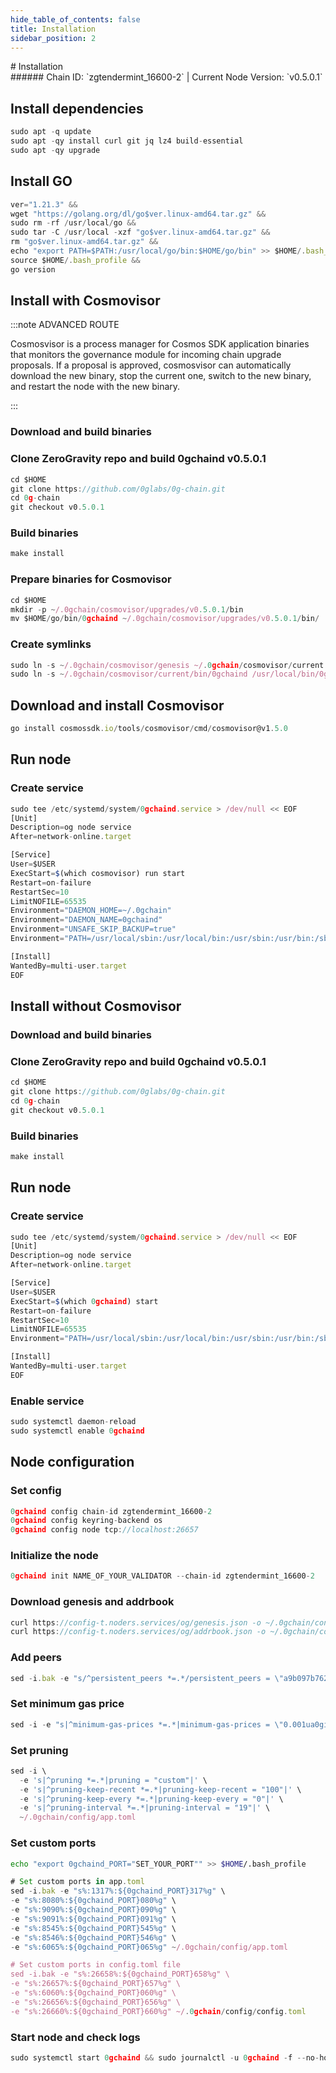 ```yaml
---
hide_table_of_contents: false
title: Installation
sidebar_position: 2
---
```


<div class="h1-with-icon icon-og">
# Installation
</div>
###### Chain ID: `zgtendermint_16600-2` | Current Node Version: `v0.5.0.1`

## Install dependencies

```js
sudo apt -q update
sudo apt -qy install curl git jq lz4 build-essential
sudo apt -qy upgrade
```

## Install GO
```js
ver="1.21.3" &&
wget "https://golang.org/dl/go$ver.linux-amd64.tar.gz" &&
sudo rm -rf /usr/local/go &&
sudo tar -C /usr/local -xzf "go$ver.linux-amd64.tar.gz" &&
rm "go$ver.linux-amd64.tar.gz" &&
echo "export PATH=$PATH:/usr/local/go/bin:$HOME/go/bin" >> $HOME/.bash_profile &&
source $HOME/.bash_profile &&
go version
```

## Install with Cosmovisor
:::note ADVANCED ROUTE

Cosmosvisor is a process manager for Cosmos SDK application binaries that monitors the governance module for incoming chain upgrade proposals. If a proposal is approved, cosmosvisor can automatically download the new binary, stop the current one, switch to the new binary, and restart the node with the new binary.

:::
### Download and build binaries
### Clone ZeroGravity repo and build 0gchaind v0.5.0.1
```js
cd $HOME
git clone https://github.com/0glabs/0g-chain.git
cd 0g-chain
git checkout v0.5.0.1
```

### Build binaries
```js
make install
```
### Prepare binaries for Cosmovisor
```js
cd $HOME
mkdir -p ~/.0gchain/cosmovisor/upgrades/v0.5.0.1/bin
mv $HOME/go/bin/0gchaind ~/.0gchain/cosmovisor/upgrades/v0.5.0.1/bin/
```

### Create symlinks
```js
sudo ln -s ~/.0gchain/cosmovisor/genesis ~/.0gchain/cosmovisor/current -f
sudo ln -s ~/.0gchain/cosmovisor/current/bin/0gchaind /usr/local/bin/0gchaind -f
```

## Download and install Cosmovisor
```js
go install cosmossdk.io/tools/cosmovisor/cmd/cosmovisor@v1.5.0
```

## Run node
### Create service
```js
sudo tee /etc/systemd/system/0gchaind.service > /dev/null << EOF
[Unit]
Description=og node service
After=network-online.target

[Service]
User=$USER
ExecStart=$(which cosmovisor) run start
Restart=on-failure
RestartSec=10
LimitNOFILE=65535
Environment="DAEMON_HOME=~/.0gchain"
Environment="DAEMON_NAME=0gchaind"
Environment="UNSAFE_SKIP_BACKUP=true"
Environment="PATH=/usr/local/sbin:/usr/local/bin:/usr/sbin:/usr/bin:/sbin:/bin:/usr/games:/usr/local/games:/snap/bin:~/.0gchain/cosmovisor/current/bin"

[Install]
WantedBy=multi-user.target
EOF
```

## Install without Cosmovisor

### Download and build binaries
### Clone ZeroGravity repo and build 0gchaind v0.5.0.1
```js
cd $HOME
git clone https://github.com/0glabs/0g-chain.git
cd 0g-chain
git checkout v0.5.0.1
```

### Build binaries
```js
make install
```

## Run node
### Create service
```js
sudo tee /etc/systemd/system/0gchaind.service > /dev/null << EOF
[Unit]
Description=og node service
After=network-online.target

[Service]
User=$USER
ExecStart=$(which 0gchaind) start
Restart=on-failure
RestartSec=10
LimitNOFILE=65535
Environment="PATH=/usr/local/sbin:/usr/local/bin:/usr/sbin:/usr/bin:/sbin:/bin:/usr/games:/usr/local/games:/snap/bin"

[Install]
WantedBy=multi-user.target
EOF
```

### Enable service
```js
sudo systemctl daemon-reload
sudo systemctl enable 0gchaind
```

## Node configuration
### Set config
```js
0gchaind config chain-id zgtendermint_16600-2
0gchaind config keyring-backend os
0gchaind config node tcp://localhost:26657
```

### Initialize the node
```js
0gchaind init NAME_OF_YOUR_VALIDATOR --chain-id zgtendermint_16600-2
```

### Download genesis and addrbook
```js
curl https://config-t.noders.services/og/genesis.json -o ~/.0gchain/config/genesis.json
curl https://config-t.noders.services/og/addrbook.json -o ~/.0gchain/config/addrbook.json
```
### Add peers
```js
sed -i.bak -e "s/^persistent_peers *=.*/persistent_peers = \"a9b097b76283cbf2e0aa9275b77326b8bcf952ee@og-t-rpc.noders.services:23856\"/" ~/.0gchain/config/config.toml
```

### Set minimum gas price
```js
sed -i -e "s|^minimum-gas-prices *=.*|minimum-gas-prices = \"0.001ua0gi\"|" ~/.0gchain/config/app.toml
```
### Set pruning
```js
sed -i \
  -e 's|^pruning *=.*|pruning = "custom"|' \
  -e 's|^pruning-keep-recent *=.*|pruning-keep-recent = "100"|' \
  -e 's|^pruning-keep-every *=.*|pruning-keep-every = "0"|' \
  -e 's|^pruning-interval *=.*|pruning-interval = "19"|' \
  ~/.0gchain/config/app.toml
```

### Set custom ports

```bash
echo "export 0gchaind_PORT="SET_YOUR_PORT"" >> $HOME/.bash_profile
```

```js
# Set custom ports in app.toml
sed -i.bak -e "s%:1317%:${0gchaind_PORT}317%g" \
-e "s%:8080%:${0gchaind_PORT}080%g" \
-e "s%:9090%:${0gchaind_PORT}090%g" \
-e "s%:9091%:${0gchaind_PORT}091%g" \
-e "s%:8545%:${0gchaind_PORT}545%g" \
-e "s%:8546%:${0gchaind_PORT}546%g" \
-e "s%:6065%:${0gchaind_PORT}065%g" ~/.0gchain/config/app.toml

# Set custom ports in config.toml file
sed -i.bak -e "s%:26658%:${0gchaind_PORT}658%g" \
-e "s%:26657%:${0gchaind_PORT}657%g" \
-e "s%:6060%:${0gchaind_PORT}060%g" \
-e "s%:26656%:${0gchaind_PORT}656%g" \
-e "s%:26660%:${0gchaind_PORT}660%g" ~/.0gchain/config/config.toml
```

### Start node and check logs
```js
sudo systemctl start 0gchaind && sudo journalctl -u 0gchaind -f --no-hostname -o cat
```